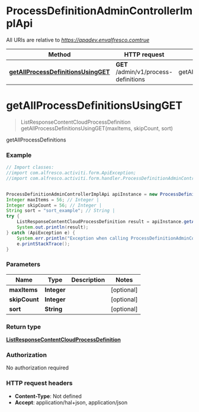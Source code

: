 # ProcessDefinitionAdminControllerImplApi

All URIs are relative to *https://apadev.envalfresco.comtrue*

Method | HTTP request | Description
------------- | ------------- | -------------
[**getAllProcessDefinitionsUsingGET**](ProcessDefinitionAdminControllerImplApi.md#getAllProcessDefinitionsUsingGET) | **GET** /admin/v1/process-definitions | getAllProcessDefinitions


<a name="getAllProcessDefinitionsUsingGET"></a>
# **getAllProcessDefinitionsUsingGET**
> ListResponseContentCloudProcessDefinition getAllProcessDefinitionsUsingGET(maxItems, skipCount, sort)

getAllProcessDefinitions

### Example
```java
// Import classes:
//import com.alfresco.activiti.form.ApiException;
//import com.alfresco.activiti.form.handler.ProcessDefinitionAdminControllerImplApi;


ProcessDefinitionAdminControllerImplApi apiInstance = new ProcessDefinitionAdminControllerImplApi();
Integer maxItems = 56; // Integer | 
Integer skipCount = 56; // Integer | 
String sort = "sort_example"; // String | 
try {
    ListResponseContentCloudProcessDefinition result = apiInstance.getAllProcessDefinitionsUsingGET(maxItems, skipCount, sort);
    System.out.println(result);
} catch (ApiException e) {
    System.err.println("Exception when calling ProcessDefinitionAdminControllerImplApi#getAllProcessDefinitionsUsingGET");
    e.printStackTrace();
}
```

### Parameters

Name | Type | Description  | Notes
------------- | ------------- | ------------- | -------------
 **maxItems** | **Integer**|  | [optional]
 **skipCount** | **Integer**|  | [optional]
 **sort** | **String**|  | [optional]

### Return type

[**ListResponseContentCloudProcessDefinition**](ListResponseContentCloudProcessDefinition.md)

### Authorization

No authorization required

### HTTP request headers

 - **Content-Type**: Not defined
 - **Accept**: application/hal+json, application/json

